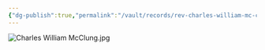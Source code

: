 ```yaml
---
{"dg-publish":true,"permalink":"/vault/records/rev-charles-william-mc-clung/","tags":["Charles-William-McClung"]}
---
```


![Charles William McClung.jpg](/img/user/assets/Charles%20William%20McClung.jpg)